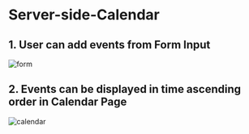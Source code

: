 # Server-side-Calendar

## 1. User can add events from Form Input
![form](https://user-images.githubusercontent.com/17557103/32956244-df0ab7f4-cb7d-11e7-8c8f-afaef05e1982.PNG)
## 2. Events can be displayed in time ascending order in Calendar Page
![calendar](https://user-images.githubusercontent.com/17557103/32956243-deee6270-cb7d-11e7-89ed-c3afea33852a.PNG)
